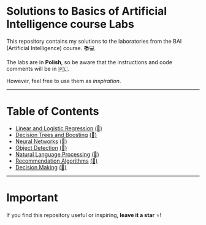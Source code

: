 # Solutions to Basics of Artificial Intelligence course Labs

This repository contains my solutions to the laboratories from the BAI (Artificial Intelligence) course. 📚💻

The labs are in **Polish**, so be aware that the instructions and code comments will be in 🇵🇱.

However, feel free to use them as _inspiration_.

---

# Table of Contents

* [Linear and Logistic Regression](lab1/Readme.md)  [(📓)](lab1/lab_1.ipynb)
* [Decision Trees and Boosting](lab2/Readme.md)  [(📓)](lab2/lab_2.ipynb)
* [Neural Networks](lab3/Readme.md)  [(📓)](lab3/lab_3.ipynb)
* [Object Detection](lab4/Readme.md)  [(📓)](lab4/lab_4.ipynb)
* [Natural Language Processing](lab5/Readme.md)  [(📓)](lab5/lab_5.ipynb)
* [Recommendation Algorithms](lab6/Readme.md)  [(📓)](lab6/lab_6.ipynb)
* [Decision Making](lab7/Readme.md)  [(📓)](lab7/lab_7.ipynb)

---

# Important

If you find this repository useful or inspiring, **leave it a star** ⭐!

